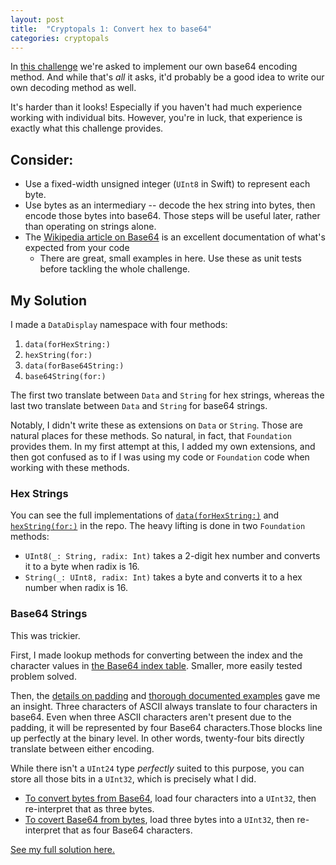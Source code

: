 ```yaml
---
layout: post
title:  "Cryptopals 1: Convert hex to base64"
categories: cryptopals
---
```

In [this challenge]([https://cryptopals.com/sets/1/challenges/1]) we're asked to implement our own base64 encoding method. And while that's _all_ it asks, it'd probably be a good idea to write our own decoding method as well.

It's harder than it looks! Especially if you haven't had much experience working with individual bits. However, you're in luck, that experience is exactly what this challenge provides.

## Consider:
- Use a fixed-width unsigned integer (`UInt8` in Swift) to represent each byte.
- Use bytes as an intermediary -- decode the hex string into bytes, then encode those bytes into base64. Those steps will be useful later, rather than operating on strings alone.
- The [Wikipedia article on Base64](https://en.wikipedia.org/wiki/Base64) is an excellent documentation of what's expected from your code
  - There are great, small examples in here. Use these as unit tests before tackling the whole challenge.

## My Solution
I made a `DataDisplay` namespace with four methods:
1. `data(forHexString:)`
1. `hexString(for:)`
1. `data(forBase64String:)`
1. `base64String(for:)`

The first two translate between `Data` and `String` for hex strings, whereas the last two translate between `Data` and `String` for base64 strings.

Notably, I didn't write these as extensions on `Data` or `String`. Those are natural places for these methods. So natural, in fact, that `Foundation` provides them. In my first attempt at this, I added my own extensions, and then got confused as to if I was using my code or `Foundation` code when working with these methods. 

### Hex Strings
You can see the full implementations of [`data(forHexString:)`](https://github.com/downie/cryptopals/blob/main/CryptoTools/DataDisplay.swift#L18-L33) and [`hexString(for:)`](https://github.com/downie/cryptopals/blob/main/CryptoTools/DataDisplay.swift#L38-L42) in the repo. The heavy lifting is done in two `Foundation` methods:

- `UInt8(_: String, radix: Int)` takes a 2-digit hex number and converts it to a byte when radix is 16.
- `String(_: UInt8, radix: Int)` takes a byte and converts it to a hex number when radix is 16.

### Base64 Strings
This was trickier.

First, I made lookup methods for converting between the index and the character values in [the Base64 index table](https://en.wikipedia.org/wiki/Base64#Base64_table). Smaller, more easily tested problem solved.

Then, the [details on padding](https://en.wikipedia.org/wiki/Base64#Decoding_Base64_with_padding) and [thorough documented examples](https://en.wikipedia.org/wiki/Base64#Examples) gave me an insight. Three characters of ASCII always translate to four characters in base64. Even when three ASCII characters aren't present due to the padding, it will be represented by four Base64 characters.Those blocks line up perfectly at the binary level. In other words, twenty-four bits directly translate between either encoding.

While there isn't a `UInt24` type _perfectly_ suited to this purpose, you can store all those bits in a `UInt32`, which is precisely what I did.

- [To convert bytes from Base64](https://github.com/downie/cryptopals/blob/main/CryptoTools/DataDisplay.swift#L93-L135), load four characters into a `UInt32`, then re-interpret that as three bytes. 
- [To covert Base64 from bytes](https://github.com/downie/cryptopals/blob/main/CryptoTools/DataDisplay.swift#L140-L182), load three bytes into a `UInt32`, then re-interpret that as four Base64 characters.  
<!-- 
### Takeaway
This was a useful learning experience and an introduction to these challenges. I took away a few things:

1. Always work on bytes. Even if the challenge refers to "strings", it's reasonable to take an unnamed step of converting these inputs to bytes. This challenge even calls that out as a "Cryptopals Rule", but it took me stumbling over this for a few challenges to really internalize it.
2. Look for smaller problems to solve when the b -->

[See my full solution here.](https://github.com/downie/cryptopals/blob/main/Cryptopals/Challenges/Set1/Challenge01.swift)